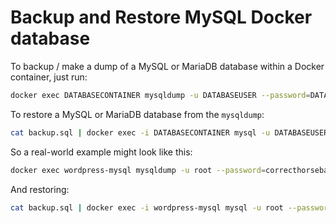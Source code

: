 # Backup and Restore MySQL Docker database

To backup / make a dump of a MySQL or MariaDB database within a Docker container, just run:

```bash
docker exec DATABASECONTAINER mysqldump -u DATABASEUSER --password=DATABASEPASSWORD DATABASE > backup.sql
```

To restore a MySQL or MariaDB database from the `mysqldump`:

```bash
cat backup.sql | docker exec -i DATABASECONTAINER mysql -u DATABASEUSER --password=DATABASEPASSWORD DATABASE
```

So a real-world example might look like this:

```bash
docker exec wordpress-mysql mysqldump -u root --password=correcthorsebatterystaple wordpressdb > backup.sql
```

And restoring:

```bash
cat backup.sql | docker exec -i wordpress-mysql mysql -u root --password=correcthorsebatterystaple wordpressdb
```
